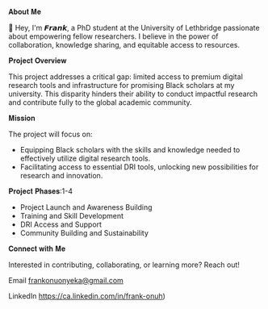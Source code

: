𝐀𝐛𝐨𝐮𝐭 𝐌𝐞

👋 Hey, I'm 𝙁𝙧𝙖𝙣𝙠, a PhD student at the University of Lethbridge passionate about empowering fellow researchers. I believe in the power of collaboration, knowledge sharing, and equitable access to resources.

𝐏𝐫𝐨𝐣𝐞𝐜𝐭 𝐎𝐯𝐞𝐫𝐯𝐢𝐞𝐰

This project addresses a critical gap: limited access to premium digital research tools and infrastructure for promising Black scholars at my university. This disparity hinders their ability to conduct impactful research and contribute fully to the global academic community.

𝐌𝐢𝐬𝐬𝐢𝐨𝐧

The project will focus on:
- Equipping Black scholars with the skills and knowledge needed to effectively utilize digital research tools.
- Facilitating access to essential DRI tools, unlocking new possibilities for research and innovation.

𝐏𝐫𝐨𝐣𝐞𝐜𝐭 𝐏𝐡𝐚𝐬𝐞𝐬:1-4
- Project Launch and Awareness Building
- Training and Skill Development
- DRI Access and Support
- Community Building and Sustainability

𝐂𝐨𝐧𝐧𝐞𝐜𝐭 𝐰𝐢𝐭𝐡 𝐌𝐞

Interested in contributing, collaborating, or learning more?  Reach out!

Email frankonuonyeka@gmail.com

LinkedIn https://ca.linkedin.com/in/frank-onuh)
